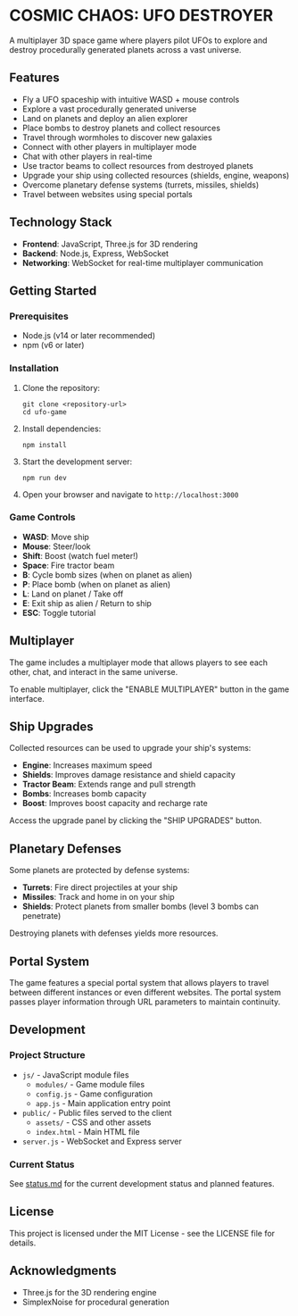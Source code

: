 # COSMIC CHAOS: UFO DESTROYER

A multiplayer 3D space game where players pilot UFOs to explore and destroy procedurally generated planets across a vast universe.

## Features

- Fly a UFO spaceship with intuitive WASD + mouse controls
- Explore a vast procedurally generated universe
- Land on planets and deploy an alien explorer
- Place bombs to destroy planets and collect resources
- Travel through wormholes to discover new galaxies
- Connect with other players in multiplayer mode
- Chat with other players in real-time
- Use tractor beams to collect resources from destroyed planets
- Upgrade your ship using collected resources (shields, engine, weapons)
- Overcome planetary defense systems (turrets, missiles, shields)
- Travel between websites using special portals

## Technology Stack

- **Frontend**: JavaScript, Three.js for 3D rendering
- **Backend**: Node.js, Express, WebSocket
- **Networking**: WebSocket for real-time multiplayer communication

## Getting Started

### Prerequisites

- Node.js (v14 or later recommended)
- npm (v6 or later)

### Installation

1. Clone the repository:
   ```
   git clone <repository-url>
   cd ufo-game
   ```

2. Install dependencies:
   ```
   npm install
   ```

3. Start the development server:
   ```
   npm run dev
   ```

4. Open your browser and navigate to `http://localhost:3000`

### Game Controls

- **WASD**: Move ship
- **Mouse**: Steer/look
- **Shift**: Boost (watch fuel meter!)
- **Space**: Fire tractor beam
- **B**: Cycle bomb sizes (when on planet as alien)
- **P**: Place bomb (when on planet as alien)
- **L**: Land on planet / Take off
- **E**: Exit ship as alien / Return to ship
- **ESC**: Toggle tutorial

## Multiplayer

The game includes a multiplayer mode that allows players to see each other, chat, and interact in the same universe. 

To enable multiplayer, click the "ENABLE MULTIPLAYER" button in the game interface.

## Ship Upgrades

Collected resources can be used to upgrade your ship's systems:

- **Engine**: Increases maximum speed
- **Shields**: Improves damage resistance and shield capacity
- **Tractor Beam**: Extends range and pull strength
- **Bombs**: Increases bomb capacity
- **Boost**: Improves boost capacity and recharge rate

Access the upgrade panel by clicking the "SHIP UPGRADES" button.

## Planetary Defenses

Some planets are protected by defense systems:

- **Turrets**: Fire direct projectiles at your ship
- **Missiles**: Track and home in on your ship
- **Shields**: Protect planets from smaller bombs (level 3 bombs can penetrate)

Destroying planets with defenses yields more resources.

## Portal System

The game features a special portal system that allows players to travel between different instances or even different websites. The portal system passes player information through URL parameters to maintain continuity.

## Development

### Project Structure

- `js/` - JavaScript module files
  - `modules/` - Game module files
  - `config.js` - Game configuration
  - `app.js` - Main application entry point
- `public/` - Public files served to the client
  - `assets/` - CSS and other assets
  - `index.html` - Main HTML file
- `server.js` - WebSocket and Express server

### Current Status

See [status.md](status.md) for the current development status and planned features.

## License

This project is licensed under the MIT License - see the LICENSE file for details.

## Acknowledgments

- Three.js for the 3D rendering engine
- SimplexNoise for procedural generation
